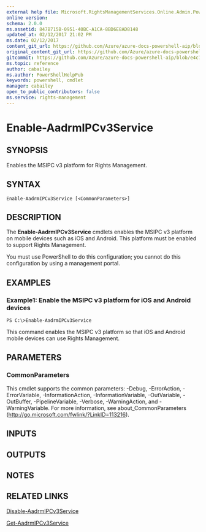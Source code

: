 ```yaml
---
external help file: Microsoft.RightsManagementServices.Online.Admin.PowerShell.dll-Help.xml
online version:
schema: 2.0.0
ms.assetid: 847B715B-0951-40BC-A1CA-8BD6E8AD8148
updated_at: 02/12/2017 21:02 PM
ms.date: 02/12/2017
content_git_url: https://github.com/Azure/azure-docs-powershell-aip/blob/master/Azure%20Information%20Protection/AADRM/vlatest/Enable-AadrmIPCv3Service.md
original_content_git_url: https://github.com/Azure/azure-docs-powershell-aip/blob/master/Azure%20Information%20Protection/AADRM/vlatest/Enable-AadrmIPCv3Service.md
gitcommit: https://github.com/Azure/azure-docs-powershell-aip/blob/e4c765ba645ee6c466dd1ff7182695aa9e59fb44
ms.topic: reference
author: cabailey
ms.author: PowerShellHelpPub
keywords: powershell, cmdlet
manager: cabailey
open_to_public_contributors: false
ms.service: rights-management
---
```


# Enable-AadrmIPCv3Service

## SYNOPSIS
Enables the MSIPC v3 platform for Rights Management.

## SYNTAX

```
Enable-AadrmIPCv3Service [<CommonParameters>]
```

## DESCRIPTION
The **Enable-AadrmIPCv3Service** cmdlets enables the MSIPC v3 platform on mobile devices such as iOS and Android. This platform must be enabled to support Rights Management.

You must use PowerShell to do this configuration; you cannot do this configuration by using a management portal.

## EXAMPLES

### Example1: Enable the MSIPC v3 platform for iOS and Android devices
```
PS C:\>Enable-AadrmIPCv3Service
```

This command enables the MSIPC v3 platform so that iOS and Android mobile devices can use Rights Management.

## PARAMETERS

### CommonParameters
This cmdlet supports the common parameters: -Debug, -ErrorAction, -ErrorVariable, -InformationAction, -InformationVariable, -OutVariable, -OutBuffer, -PipelineVariable, -Verbose, -WarningAction, and -WarningVariable. For more information, see about_CommonParameters (http://go.microsoft.com/fwlink/?LinkID=113216).

## INPUTS

## OUTPUTS

## NOTES

## RELATED LINKS

[Disable-AadrmIPCv3Service](./Disable-AadrmIPCv3Service.md)

[Get-AadrmIPCv3Service](./Get-AadrmIPCv3Service.md)
